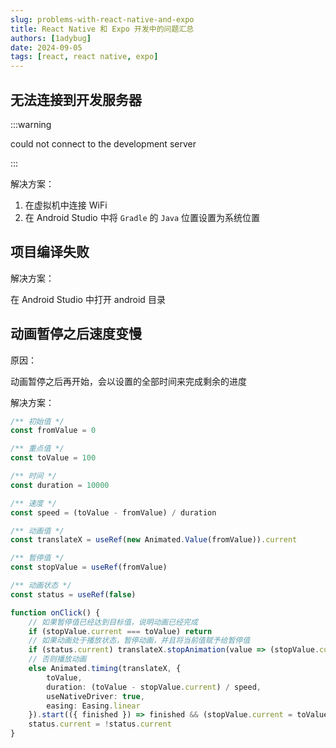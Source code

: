 ```yaml
---
slug: problems-with-react-native-and-expo
title: React Native 和 Expo 开发中的问题汇总
authors: [1adybug]
date: 2024-09-05
tags: [react, react native, expo]
---
```


## 无法连接到开发服务器

:::warning

could not connect to the development server

:::

解决方案：

1. 在虚拟机中连接 WiFi
2. 在 Android Studio 中将 `Gradle` 的 `Java` 位置设置为系统位置

## 项目编译失败

解决方案：

在 Android Studio 中打开 android 目录

## 动画暂停之后速度变慢

原因：

动画暂停之后再开始，会以设置的全部时间来完成剩余的进度

解决方案：

```TypeScript
/** 初始值 */
const fromValue = 0

/** 重点值 */
const toValue = 100

/** 时间 */
const duration = 10000

/** 速度 */
const speed = (toValue - fromValue) / duration

/** 动画值 */
const translateX = useRef(new Animated.Value(fromValue)).current

/** 暂停值 */
const stopValue = useRef(fromValue)

/** 动画状态 */
const status = useRef(false)

function onClick() {
    // 如果暂停值已经达到目标值，说明动画已经完成
    if (stopValue.current === toValue) return
    // 如果动画处于播放状态，暂停动画，并且将当前值赋予给暂停值
    if (status.current) translateX.stopAnimation(value => (stopValue.current = value))
    // 否则播放动画
    else Animated.timing(translateX, {
        toValue,
        duration: (toValue - stopValue.current) / speed,
        useNativeDriver: true,
        easing: Easing.linear
    }).start(({ finished }) => finished && (stopValue.current = toValue))
    status.current = !status.current
}
```
